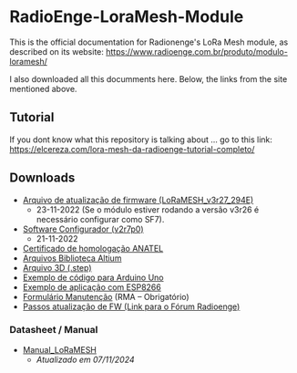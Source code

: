 # RadioEnge-LoraMesh-Module
This is the official documentation for Radionenge's LoRa Mesh module, as described on its website:
https://www.radioenge.com.br/produto/modulo-loramesh/

I also downloaded all this documments here.
Below, the links from the site mentioned above.

## Tutorial
If you dont know what this repository is talking about ... go to this link: 
https://elcereza.com/lora-mesh-da-radioenge-tutorial-completo/


## Downloads

- [Arquivo de atualização de firmware (LoRaMESH_v3r27_294E)](https://www.radioenge.com.br/storage/2021/08/LoRaMESH_v3r27_294E.zip)
    - 23-11-2022 (Se o módulo estiver rodando a versão v3r26 é necessário configurar como SF7).
- [Software Configurador (v2r7p0)](https://www.radioenge.com.br/wp-content/uploads/2023/08/loramesh_v2r7p0-1.zip)
    - 21-11-2022
- [Certificado de homologação ANATEL](https://www.radioenge.com.br/wp-content/uploads/2021/08/anatel-loramesh-end-device.pdf)
- [Arquivos Biblioteca Altium](https://www.radioenge.com.br/storage/2022/10/LoraAltiumLib.zip)
- [Arquivo 3D (.step)](https://www.radioenge.com.br/wp-content/uploads/downloads-produtos/modulo-loramesh/3d-lora-end.zip)
- [Exemplo de código para Arduino Uno](https://github.com/Radioenge/LoRaMESH)
- [Exemplo de aplicação com ESP8266](https://www.radioenge.com.br/wp-content/uploads/downloads-produtos/modulo-loramesh/loramesh-esp8266.zip)
- [Formulário Manutenção](https://www.radioenge.com.br/wp-content/uploads/downloads-produtos/modulo-loramesh/rma-formulario-manutencao-iot.xlsx) (RMA – Obrigatório)
- [Passos atualização de FW (Link para o Fórum Radioenge)](https://forum.radioenge.com.br/t/atualizacao-loramesh-novo-software/270)

### 

### Datasheet / Manual

- [Manual_LoRaMESH](https://www.radioenge.com.br/wp-content/uploads/2021/08/Manual_LoRaMESH.pdf)
    - *Atualizado em 07/11/2024*
